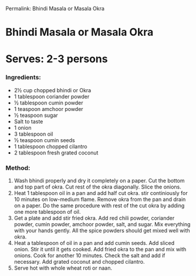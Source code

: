 Permalink: Bhindi Masala or Masala Okra

# Bhindi Masala or Masala Okra

# Serves: 2-3 persons

### Ingredients:
* 2½ cup chopped bhindi or Okra
* 1 tablespoon coriander powder
* ½ tablespoon cumin powder
* 1 teaspoon amchoor powder
* ½ teaspoon sugar
* Salt to taste
* 1 onion 
* 3 tablespoon oil
* ½ teaspoon cumin seeds
* 1 tablespoon chopped cilantro
* 2 tablespoon fresh grated coconut

### Method:
1. Wash bhindi properly and dry it completely on a paper. Cut the bottom and top part of okra. Cut rest of the okra diagonally. Slice the onions. 
2. Heat 1 tablespoon oil in a pan and add half cut okra. stir continiously for 10 minutes on low-medium flame. Remove okra from the pan and drain on a paper. Do the same procedure with rest of the cut okra by adding one more tablespoon of oil.
3. Get a plate and add stir fried okra. Add red chili powder, coriander powder, cumin powder, amchoor powder, salt, and sugar. Mix everything with your hands gently. All the spice powders should get mixed well with okra. 
4. Heat a tablespoon of oil in a pan and add cumin seeds. Add sliced onion. Stir it until it gets cooked. Add fried okra to the pan and mix with onions. Cook for another 10 minutes. Check the salt and add if necessary. Add grated coconut and chopped cilantro. 
5. Serve hot with whole wheat roti or naan. 

